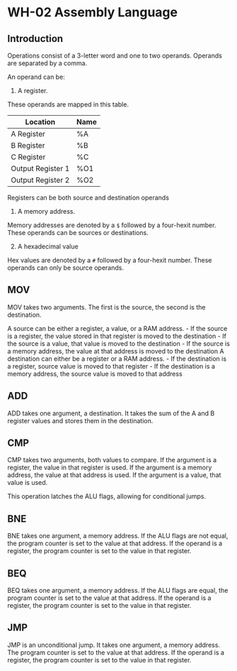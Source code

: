 # WH-02 Assembly Language

## Introduction

Operations consist of a 3-letter word and one to two operands. Operands are separated by a comma.

An operand can be:
1. A register.

These operands are mapped in this table.

| Location             | Name |
| -------------------- | ---- |
| A Register           | %A   |
| B Register           | %B   |
| C Register           | %C   |
| Output Register 1    | %O1  |
| Output Register 2    | %O2  |

Registers can be both source and destination operands

1. A memory address.

Memory addresses are denoted by a `$` followed by a four-hexit number. These operands can be sources or destinations.

2. A hexadecimal value

Hex values are denoted by a `#` followed by a four-hexit number. These operands can only be source operands.

## MOV
MOV takes two arguments. The first is the source, the second is the destination.

A source can be either a register, a value, or a RAM address.
    - If the source is a register, the value stored in that register is moved to the destination
    - If the source is a value, that value is moved to the destination
    - If the source is a memory address, the value at that address is moved to the destination
A destination can either be a register or a RAM address.
    - If the destination is a register, source value is moved to that register
    - If the destination is a memory address, the source value is moved to that address

## ADD
ADD takes one argument, a destination. It takes the sum of the A and B register values and stores them in the destination.

## CMP
CMP takes two arguments, both values to compare. If the argument is a register, the value in that register is used. If the argument is a memory address, the value at that address is used. If the argument is a value, that value is used.

This operation latches the ALU flags, allowing for conditional jumps.

## BNE
BNE takes one argument, a memory address. If the ALU flags are not equal, the program counter is set to the value at that address. If the operand is a register, the program counter is set to the value in that register.

## BEQ
BEQ takes one argument, a memory address. If the ALU flags are equal, the program counter is set to the value at that address. If the operand is a register, the program counter is set to the value in that register.

## JMP
JMP is an unconditional jump. It takes one argument, a memory address. The program counter is set to the value at that address. If the operand is a register, the program counter is set to the value in that register.